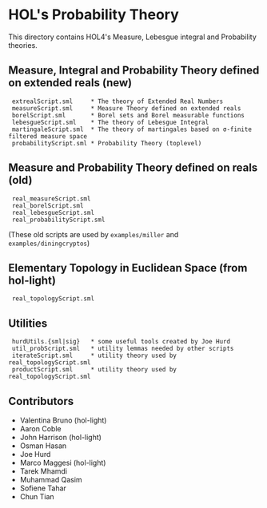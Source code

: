 # HOL's Probability Theory

This directory contains HOL4's Measure, Lebesgue integral and
Probability theories.

## Measure, Integral and Probability Theory defined on extended reals (new)

     extrealScript.sml     * The theory of Extended Real Numbers
     measureScript.sml     * Measure Theory defined on extended reals
     borelScript.sml       * Borel sets and Borel measurable functions
     lebesgueScript.sml    * The theory of Lebesgue Integral
     martingaleScript.sml  * The theory of martingales based on σ-finite filtered measure space
     probabilityScript.sml * Probability Theory (toplevel)

## Measure and Probability Theory defined on reals (old)

     real_measureScript.sml
     real_borelScript.sml
     real_lebesgueScript.sml
     real_probabilityScript.sml

(These old scripts are used by `examples/miller` and `examples/diningcryptos`)

## Elementary Topology in Euclidean Space (from hol-light)

     real_topologyScript.sml

## Utilities

     hurdUtils.{sml|sig}   * some useful tools created by Joe Hurd
     util_probScript.sml   * utility lemmas needed by other scripts
     iterateScript.sml     * utility theory used by real_topologyScript.sml
     productScript.sml     * utility theory used by real_topologyScript.sml

## Contributors

- Valentina Bruno (hol-light)
- Aaron Coble
- John Harrison (hol-light)
- Osman Hasan
- Joe Hurd
- Marco Maggesi (hol-light)
- Tarek Mhamdi
- Muhammad Qasim
- Sofiene Tahar
- Chun Tian
